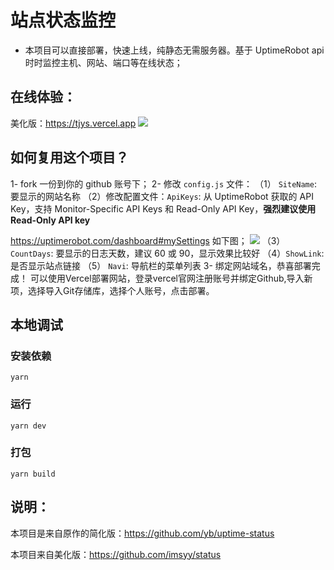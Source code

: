 # 站点状态监控
- 本项目可以直接部署，快速上线，纯静态无需服务器。基于 UptimeRobot api 时时监控主机、网站、端口等在线状态；

## 在线体验：
美化版：<https://tjys.vercel.app>
![](https://gcore.jsdelivr.net/gh/Qikaile/cdn/img/Snipaste_2022-08-09_09-25-53.jpg)

## 如何复用这个项目？
1- fork 一份到你的 github 账号下；
2- 修改 `config.js` 文件：
   （1） `SiteName`: 要显示的网站名称
   （2）修改配置文件：`ApiKeys`: 从 UptimeRobot 获取的 API Key，支持 Monitor-Specific API Keys 和 Read-Only API Key，**强烈建议使用 Read-Only API  key**

<https://uptimerobot.com/dashboard#mySettings> 如下图；
![](https://gcore.jsdelivr.net/gh/Qikaile/cdn/img/warn.png.png)
   （3）`CountDays`: 要显示的日志天数，建议 60 或 90，显示效果比较好
   （4）`ShowLink`: 是否显示站点链接
   （5） `Navi`: 导航栏的菜单列表
3- 绑定网站域名，恭喜部署完成！
可以使用Vercel部署网站，登录vercel官网注册账号并绑定Github,导入新项，选择导入Git存储库，选择个人账号，点击部署。

## 本地调试
### 安装依赖
```
yarn
```
### 运行
```
yarn dev
```
### 打包
```
yarn build
```

## 说明：
本项目是来自原作的简化版：https://github.com/yb/uptime-status

本项目来自美化版：https://github.com/imsyy/status